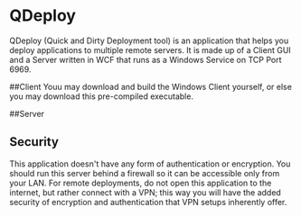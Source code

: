 # QDeploy

QDeploy (Quick and Dirty Deployment tool) is an application that helps you deploy applications to multiple remote servers. It is made up of a Client GUI and a Server written in WCF that runs as a Windows Service on TCP Port 6969.

##Client
Youu may download and build the Windows Client yourself, or else you may download this pre-compiled executable.

##Server

## Security
This application doesn't have any form of authentication or encryption. You should run this server behind a firewall so it can be accessible only from your LAN. For remote deployments, do not open this application to the internet, but rather connect with a VPN; this way you will have the added security of encryption and authentication that VPN setups inherently offer.
